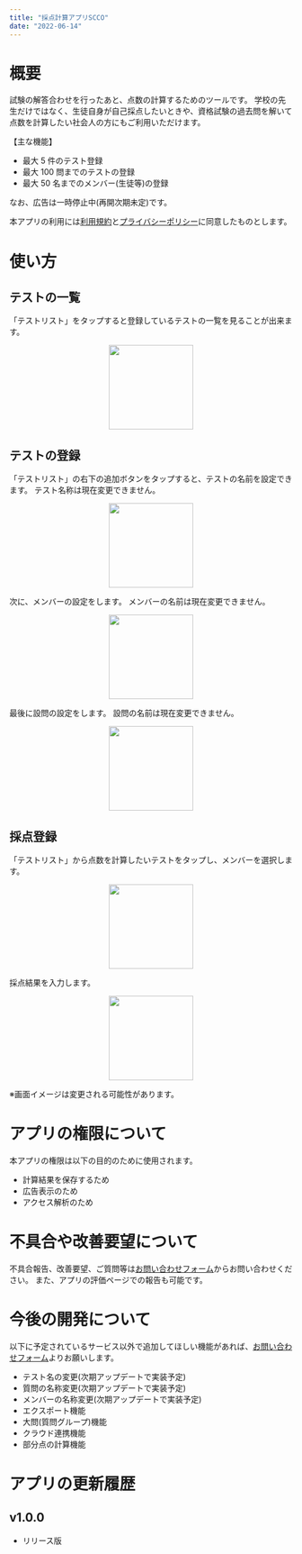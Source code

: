 ```yaml
---
title: "採点計算アプリSCCO"
date: "2022-06-14"
---
```



# 概要

試験の解答合わせを行ったあと、点数の計算するためのツールです。
学校の先生だけではなく、生徒自身が自己採点したいときや、資格試験の過去問を解いて点数を計算したい社会人の方にもご利用いただけます。

【主な機能】

- 最大 5 件のテスト登録
- 最大 100 問までのテストの登録
- 最大 50 名までのメンバー(生徒等)の登録

なお、広告は一時停止中(再開次期未定)です。

本アプリの利用には[利用規約](terms)と[プライバシーポリシー](privacypolicy)に同意したものとします。

# 使い方

## テストの一覧

「テストリスト」をタップすると登録しているテストの一覧を見ることが出来ます。

<img src='images/scco/Screenshot_1655101491.png' width='150' style="display: block; margin: auto;">

## テストの登録

「テストリスト」の右下の追加ボタンをタップすると、テストの名前を設定できます。
テスト名称は現在変更できません。

<img src='images/scco/Screenshot_1655101859.png' width='150' style="display: block; margin: auto;">

次に、メンバーの設定をします。
メンバーの名前は現在変更できません。

<img src='images/scco/Screenshot_1655101467.png' width='150' style="display: block; margin: auto;">

最後に設問の設定をします。
設問の名前は現在変更できません。

<img src='images/scco/Screenshot_1655101488.png' width='150' style="display: block; margin: auto;">

## 採点登録

「テストリスト」から点数を計算したいテストをタップし、メンバーを選択します。

<img src='images/scco/Screenshot_1655102154.png' width='150' style="display: block; margin: auto;">

採点結果を入力します。

<img src='images/scco/Screenshot_1655101499.png' width='150' style="display: block; margin: auto;">

※画面イメージは変更される可能性があります。

# アプリの権限について

本アプリの権限は以下の目的のために使用されます。

- 計算結果を保存するため
- 広告表示のため
- アクセス解析のため

# 不具合や改善要望について

不具合報告、改善要望、ご質問等は[お問い合わせフォーム](https://forms.gle/6G7RaQP7uG7ufKSP8)からお問い合わせください。
また、アプリの評価ページでの報告も可能です。

# 今後の開発について

以下に予定されているサービス以外で追加してほしい機能があれば、[お問い合わせフォーム](https://forms.gle/6G7RaQP7uG7ufKSP8)よりお願いします。

- テスト名の変更(次期アップデートで実装予定)
- 質問の名称変更(次期アップデートで実装予定)
- メンバーの名称変更(次期アップデートで実装予定)
- エクスポート機能
- 大問(質問グループ)機能
- クラウド連携機能
- 部分点の計算機能



# アプリの更新履歴

## v1.0.0

- リリース版

